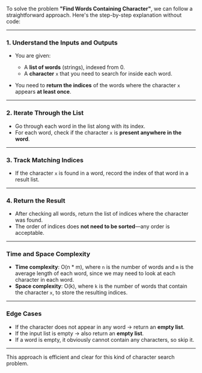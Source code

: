 To solve the problem **"Find Words Containing Character"**, we can follow a straightforward approach. Here's the step-by-step explanation without code:

---

### **1. Understand the Inputs and Outputs**

* You are given:

  * A **list of words** (strings), indexed from 0.
  * A **character** `x` that you need to search for inside each word.
* You need to **return the indices** of the words where the character `x` appears **at least once**.

---

### **2. Iterate Through the List**

* Go through each word in the list along with its index.
* For each word, check if the character `x` is **present anywhere in the word**.

---

### **3. Track Matching Indices**

* If the character `x` is found in a word, record the index of that word in a result list.

---

### **4. Return the Result**

* After checking all words, return the list of indices where the character was found.
* The order of indices does **not need to be sorted**—any order is acceptable.

---

### **Time and Space Complexity**

* **Time complexity**: O(n \* m), where `n` is the number of words and `m` is the average length of each word, since we may need to look at each character in each word.
* **Space complexity**: O(k), where `k` is the number of words that contain the character `x`, to store the resulting indices.

---

### **Edge Cases**

* If the character does not appear in any word → return an **empty list**.
* If the input list is empty → also return an **empty list**.
* If a word is empty, it obviously cannot contain any characters, so skip it.

---

This approach is efficient and clear for this kind of character search problem.
